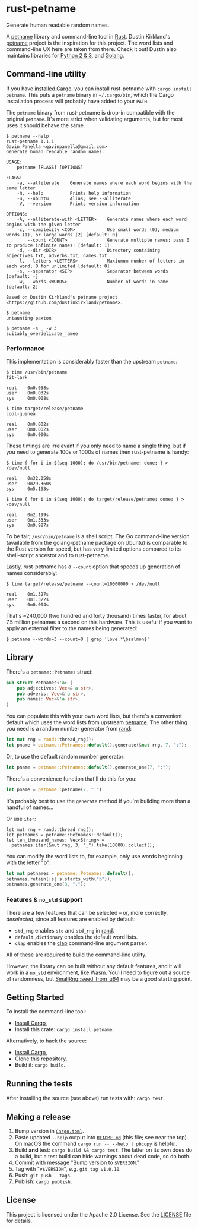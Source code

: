 # rust-petname

Generate human readable random names.

A [petname][petname-intro] library and command-line tool in [Rust][rust-lang].
Dustin Kirkland's [petname][] project is the inspiration for this project. The
word lists and command-line UX here are taken from there. Check it out! Dustin
also maintains libraries for [Python 2 & 3][petname-py], and
[Golang][petname-go].

[rust-lang]: https://www.rust-lang.org/
[petname-intro]: http://blog.dustinkirkland.com/2015/01/introducing
[petname]: https://github.com/dustinkirkland/petname
[petname-py]: https://pypi.org/project/petname/
[petname-go]: https://github.com/dustinkirkland/golang-petname

## Command-line utility

If you have [installed Cargo][install-cargo], you can install rust-petname with
`cargo install petname`. This puts a `petname` binary in `~/.cargo/bin`, which
the Cargo installation process will probably have added to your `PATH`.

The `petname` binary from rust-petname is drop-in compatible with the original
`petname`. It's more strict when validating arguments, but for most uses it
should behave the same.

```
$ petname --help
rust-petname 1.1.1
Gavin Panella <gavinpanella@gmail.com>
Generate human readable random names.

USAGE:
    petname [FLAGS] [OPTIONS]

FLAGS:
    -a, --alliterate    Generate names where each word begins with the same letter
    -h, --help          Prints help information
    -u, --ubuntu        Alias; see --alliterate
    -V, --version       Prints version information

OPTIONS:
    -A, --alliterate-with <LETTER>    Generate names where each word begins with the given letter
    -c, --complexity <COM>            Use small words (0), medium words (1), or large words (2) [default: 0]
        --count <COUNT>               Generate multiple names; pass 0 to produce infinite names! [default: 1]
    -d, --dir <DIR>                   Directory containing adjectives.txt, adverbs.txt, names.txt
    -l, --letters <LETTERS>           Maxiumum number of letters in each word; 0 for unlimited [default: 0]
    -s, --separator <SEP>             Separator between words [default: -]
    -w, --words <WORDS>               Number of words in name [default: 2]

Based on Dustin Kirkland's petname project <https://github.com/dustinkirkland/petname>.

$ petname
untaunting-paxton

$ petname -s _ -w 3
suitably_overdelicate_jamee
```

### Performance

This implementation is considerably faster than the upstream `petname`:

```
$ time /usr/bin/petname
fit-lark

real    0m0.038s
user    0m0.032s
sys     0m0.008s

$ time target/release/petname
cool-guinea

real    0m0.002s
user    0m0.002s
sys     0m0.000s
```

These timings are irrelevant if you only need to name a single thing, but if you
need to generate 100s or 1000s of names then rust-petname is handy:

```
$ time { for i in $(seq 1000); do /usr/bin/petname; done; } > /dev/null

real    0m32.058s
user    0m29.360s
sys     0m5.163s

$ time { for i in $(seq 1000); do target/release/petname; done; } > /dev/null

real    0m2.199s
user    0m1.333s
sys     0m0.987s
```

To be fair, `/usr/bin/petname` is a shell script. The Go command-line version
(available from the golang-petname package on Ubuntu) is comparable to the Rust
version for speed, but has very limited options compared to its shell-script
ancestor and to rust-petname.

Lastly, rust-petname has a `--count` option that speeds up generation of names
considerably:

```
$ time target/release/petname --count=10000000 > /dev/null

real    0m1.327s
user    0m1.322s
sys     0m0.004s
```

That's ~240,000 (two hundred and forty thousand) times faster, for about 7.5
million petnames a second on this hardware. This is useful if you want to apply
an external filter to the names being generated:

```
$ petname --words=3 --count=0 | grep 'love.*\bsalmon$'
```

## Library

There's a `petname::Petnames` struct:

```rust
pub struct Petnames<'a> {
    pub adjectives: Vec<&'a str>,
    pub adverbs: Vec<&'a str>,
    pub names: Vec<&'a str>,
}
```

You can populate this with your own word lists, but there's a convenient default
which uses the word lists from upstream [petname][]. The other thing you need is
a random number generator from [rand][]:

```rust
let mut rng = rand::thread_rng();
let pname = petname::Petnames::default().generate(&mut rng, 7, ":");
```

Or, to use the default random number generator:

```rust
let pname = petname::Petnames::default().generate_one(7, ":");
```

There's a convenience function that'll do this for you:

```rust
let pname = petname::petname(7, ":")
```

It's probably best to use the `generate` method if you're building more than a
handful of names...

Or use `iter`:

```
let mut rng = rand::thread_rng();
let petnames = petname::Petnames::default();
let ten_thousand_names: Vec<String> =
  petnames.iter(&mut rng, 3, "_").take(10000).collect();
```

You can modify the word lists to, for example, only use words beginning with the
letter "b":

```rust
let mut petnames = petname::Petnames::default();
petnames.retain(|s| s.starts_with("b"));
petnames.generate_one(3, ".");
```

[rand]: https://crates.io/crates/rand

### Features & `no_std` support

There are a few features that can be selected – or, more correctly,
_deselected_, since all features are enabled by default:

- `std_rng` enables `std` and `std_rng` in [rand][].
- `default_dictionary` enables the default word lists.
- `clap` enables the [clap][] command-line argument parser.

All of these are required to build the command-line utility.

However, the library can be built without any default features, and it will work
in a [`no_std`][no_std] environment, like [Wasm][]. You'll need to figure out a
source of randomness, but [SmallRng::seed_from_u64][smallrng::seed_from_u64] may
be a good starting point.

[rand]: https://crates.io/crates/rand
[clap]: https://crates.io/crates/clap
[no_std]: https://doc.rust-lang.org/reference/crates-and-source-files.html#preludes-and-no_std
[wasm]: https://webassembly.org/
[smallrng::seed_from_u64]: https://docs.rs/rand/latest/rand/trait.SeedableRng.html#method.seed_from_u64

## Getting Started

To install the command-line tool:

- [Install Cargo][install-cargo],
- Install this crate: `cargo install petname`.

Alternatively, to hack the source:

- [Install Cargo][install-cargo],
- Clone this repository,
- Build it: `cargo build`.

[install-cargo]: https://crates.io/install

## Running the tests

After installing the source (see above) run tests with: `cargo test`.

## Making a release

1. Bump version in [`Cargo.toml`](Cargo.toml).
2. Paste updated `--help` output into [`README.md`](README.md) (this file; see
   near the top). On macOS the command `cargo run -- --help | pbcopy` is
   helpful.
3. Build **and** test: `cargo build && cargo test`. The latter on its own does
   do a build, but a test build can hide warnings about dead code, so do both.
4. Commit with message "Bump version to `$VERSION`."
5. Tag with "v`$VERSION`", e.g. `git tag v1.0.10`.
6. Push: `git push --tags`.
7. Publish: `cargo publish`.

## License

This project is licensed under the Apache 2.0 License. See the
[LICENSE](LICENSE) file for details.
